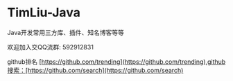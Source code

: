 # TimLiu-Java
Java开发常用三方库、插件、知名博客等等

欢迎加入交QQ流群:  592912831

github排名 [https://github.com/trending](https://github.com/trending),github搜索：[https://github.com/search](https://github.com/search)
